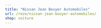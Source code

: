 ```yaml
---
title: "Nissan Jean Bouyer Automobiles"
url: /reze/nissan-jean-bouyer-automobiles/
shop: voiture
---
```

